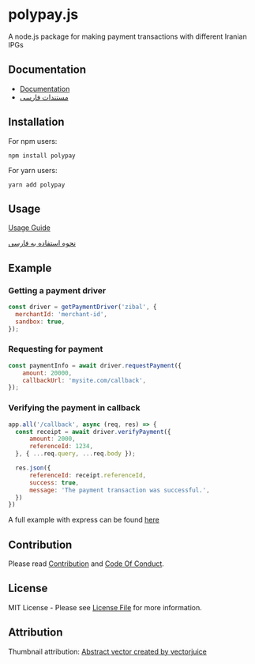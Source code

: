 # polypay.js

A node.js package for making payment transactions with different Iranian IPGs

## Documentation

- [Documentation](https://alitnk.github.io/polypay.js/)
- [مستندات فارسی](https://alitnk.github.io/polypay.js/fa/)

## Installation

For npm users:
```shell
npm install polypay
```

For yarn users:
```shell
yarn add polypay
```

## Usage

[Usage Guide](https://alitnk.github.io/polypay.js/docs/usage/request-payment)

[نحوه استفاده به فارسی](https://alitnk.github.io/polypay.js/fa/docs/usage/request-payment)

## Example

### Getting a payment driver

```javascript
const driver = getPaymentDriver('zibal', {
  merchantId: 'merchant-id',
  sandbox: true,
});
```

### Requesting for payment

```javascript
const paymentInfo = await driver.requestPayment({
    amount: 20000,
    callbackUrl: 'mysite.com/callback',
});
```

### Verifying the payment in callback
```javascript
app.all('/callback', async (req, res) => {
  const receipt = await driver.verifyPayment({
      amount: 2000, 
      referenceId: 1234,
  }, { ...req.query, ...req.body }); 

  res.json({
      referenceId: receipt.referenceId,
      success: true,
      message: 'The payment transaction was successful.',
  })
})
```
A full example with express can be found [here](examples/express-example)

## Contribution

Please read [Contribution](CONTRIBUTING.md) and [Code Of Conduct](CODE_OF_CONDUCT.md).

## License

MIT License - Please see [License File](License) for more information.

## Attribution

Thumbnail attribution: [Abstract vector created by vectorjuice](https://www.freepik.com/vectors/abstract)
